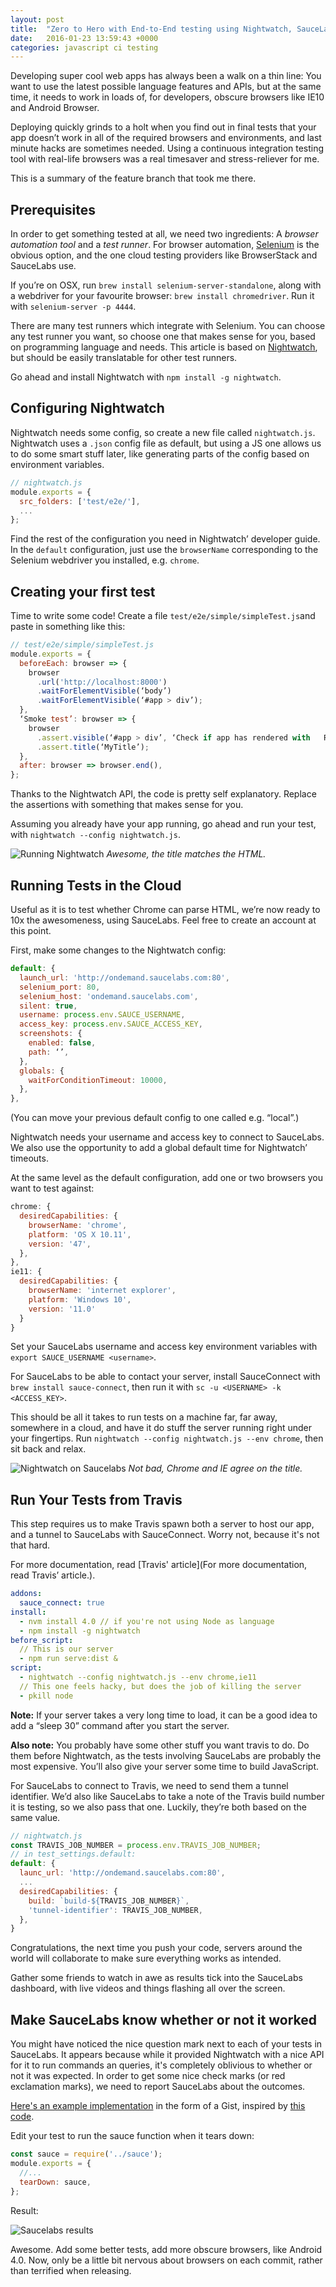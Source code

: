 ```yaml
---
layout: post
title:  "Zero to Hero with End-to-End testing using Nightwatch, SauceLabs and Travis"
date:   2016-01-23 13:59:43 +0000
categories: javascript ci testing
---
```

Developing super cool web apps has always been a walk on a thin line: You want to use the latest possible language features and APIs, but at the same time, it needs to work in loads of, for developers, obscure browsers like IE10 and Android Browser.

Deploying quickly grinds to a holt when you find out in final tests that your app doesn’t work in all of the required browsers and environments, and last minute hacks are sometimes needed. Using a continuous integration testing tool with real-life browsers was a real timesaver and stress-reliever for me.

This is a summary of the feature branch that took me there.

## Prerequisites

In order to get something tested at all, we need two ingredients: A *browser automation tool* and a *test runner*. For browser automation, [Selenium](http://www.seleniumhq.org/) is the obvious option, and the one cloud testing providers like BrowserStack and SauceLabs use.

If you’re on OSX, run `brew install selenium-server-standalone`, along with a webdriver for your favourite browser: `brew install chromedriver`. Run it with `selenium-server -p 4444`.

There are many test runners which integrate with Selenium. You can choose any test runner you want, so choose one that makes sense for you, based on programming language and needs. This article is based on [Nightwatch](http://nightwatchjs.org/), but should be easily translatable for other test runners.

Go ahead and install Nightwatch with `npm install -g nightwatch`.

## Configuring Nightwatch

Nightwatch needs some config, so create a new file called `nightwatch.js`. Nightwatch uses a `.json` config file as default, but using a JS one allows us to do some smart stuff later, like generating parts of the config based on environment variables.

```js
// nightwatch.js
module.exports = {
  src_folders: ['test/e2e/'],
  ...
};
```

Find the rest of the configuration you need in Nightwatch’ developer guide. In the `default` configuration, just use the `browserName` corresponding to the Selenium webdriver you installed, e.g. `chrome`.

## Creating your first test

Time to write some code! Create a file `test/e2e/simple/simpleTest.js`and paste in something like this:

```js
// test/e2e/simple/simpleTest.js
module.exports = {
  beforeEach: browser => {
    browser
      .url('http://localhost:8000')
      .waitForElementVisible(‘body’)
      .waitForElementVisible(‘#app > div’);
  },
  ‘Smoke test’: browser => {
    browser
      .assert.visible(‘#app > div’, ‘Check if app has rendered with   React’)
      .assert.title(‘MyTitle’);
  },
  after: browser => browser.end(),
};
```

Thanks to the Nightwatch API, the code is pretty self explanatory. Replace the assertions with something that makes sense for you.

Assuming you already have your app running, go ahead and run your test, with `nightwatch --config nightwatch.js`.

![Running Nightwatch](/images/nightwatch.gif) *Awesome, the title matches the HTML.*

## Running Tests in the Cloud

Useful as it is to test whether Chrome can parse HTML, we’re now ready to 10x the awesomeness, using SauceLabs. Feel free to create an account at this point.

First, make some changes to the Nightwatch config:

```js
default: {
  launch_url: 'http://ondemand.saucelabs.com:80',
  selenium_port: 80,
  selenium_host: 'ondemand.saucelabs.com',
  silent: true,
  username: process.env.SAUCE_USERNAME,
  access_key: process.env.SAUCE_ACCESS_KEY,
  screenshots: {
    enabled: false,
    path: ‘’,
  },
  globals: {
    waitForConditionTimeout: 10000,
  },
},
```

(You can move your previous default config to one called e.g. “local”.)

Nightwatch needs your username and access key to connect to SauceLabs. We also use the opportunity to add a global default time for Nightwatch’ timeouts.

At the same level as the default configuration, add one or two browsers you want to test against:

```js
chrome: {
  desiredCapabilities: {
    browserName: 'chrome',
    platform: 'OS X 10.11',
    version: '47',
  },
},
ie11: {
  desiredCapabilities: {
    browserName: 'internet explorer',
    platform: 'Windows 10',
    version: '11.0'
  }
}
```

Set your SauceLabs username and access key environment variables with `export SAUCE_USERNAME <username>`.

For SauceLabs to be able to contact your server, install SauceConnect with `brew install sauce-connect`, then run it with `sc -u <USERNAME> -k <ACCESS_KEY>`.

This should be all it takes to run tests on a machine far, far away, somewhere in a cloud, and have it do stuff the server running right under your fingertips. Run `nightwatch --config nightwatch.js --env chrome`, then sit back and relax.

![Nightwatch on Saucelabs](/images/nightwatch-saucelabs.png) *Not bad, Chrome and IE agree on the title.*

## Run Your Tests from Travis

This step requires us to make Travis spawn both a server to host our app, and a tunnel to SauceLabs with SauceConnect. Worry not, because it's not that hard.

For more documentation, read [Travis' article](For more documentation, read Travis’ article.).

```yml
addons:
  sauce_connect: true
install:
  - nvm install 4.0 // if you're not using Node as language
  - npm install -g nightwatch
before_script:
  // This is our server
  - npm run serve:dist &
script:
  - nightwatch --config nightwatch.js --env chrome,ie11
  // This one feels hacky, but does the job of killing the server
  - pkill node
```

**Note:** If your server takes a very long time to load, it can be a good idea to add a “sleep 30” command after you start the server.

**Also note:** You probably have some other stuff you want travis to do. Do them before Nightwatch, as the tests involving SauceLabs are probably the most expensive. You’ll also give your server some time to build JavaScript.

For SauceLabs to connect to Travis, we need to send them a tunnel identifier. We’d also like SauceLabs to take a note of the Travis build number it is testing, so we also pass that one. Luckily, they’re both based on the same value.

```js
// nightwatch.js
const TRAVIS_JOB_NUMBER = process.env.TRAVIS_JOB_NUMBER;
// in test_settings.default:
default: {
  launc_url: 'http://ondemand.saucelabs.com:80',
  ...
  desiredCapabilities: {
    build: `build-${TRAVIS_JOB_NUMBER}`,
    'tunnel-identifier': TRAVIS_JOB_NUMBER,
  },
}
```

Congratulations, the next time you push your code, servers around the world will collaborate to make sure everything works as intended.

Gather some friends to watch in awe as results tick into the SauceLabs dashboard, with live videos and things flashing all over the screen.

## Make SauceLabs know whether or not it worked

You might have noticed the nice question mark next to each of your tests in SauceLabs. It appears because while it provided Nightwatch with a nice API for it to run commands an queries, it's completely oblivious to whether or not it was expected. In order to get some nice check marks (or red exclamation marks), we need to report SauceLabs about the outcomes.

[Here's an example implementation](https://gist.github.com/mikberg/ce463e09d6adf46f987c) in the form of a Gist, inspired by [this code](https://github.com/18F/college-choice/blob/8029b46f1283ed94c7f13662689374c399ff6740/test/sauce.js).

Edit your test to run the sauce function when it tears down:

```js
const sauce = require('../sauce');
module.exports = {
  //...
  tearDown: sauce,
};
```

Result:

![Saucelabs results](/images/saucelabs-results.png)

Awesome. Add some better tests, add more obscure browsers, like Android 4.0. Now, only be a little bit nervous about browsers on each commit, rather than terrified when releasing.
